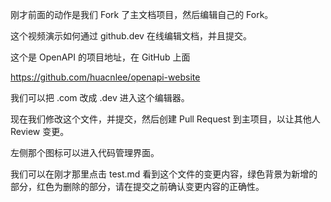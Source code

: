 刚才前面的动作是我们 Fork 了主文档项目，然后编辑自己的 Fork。

这个视频演示如何通过 github.dev 在线编辑文档，并且提交。


这个是 OpenAPI 的项目地址，在 GitHub 上面

https://github.com/huacnlee/openapi-website

我们可以把 .com 改成 .dev 进入这个编辑器。

现在我们修改这个文件，并提交，然后创建 Pull Request 到主项目，以让其他人 Review 变更。

左侧那个图标可以进入代码管理界面。

我们可以在刚才那里点击 test.md 看到这个文件的变更内容，绿色背景为新增的部分，红色为删除的部分，请在提交之前确认变更内容的正确性。